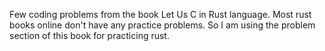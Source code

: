 Few coding problems from the book Let Us C in Rust language. Most rust books online don't have any practice problems. So I am using the problem section of this book for practicing rust.